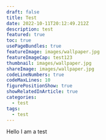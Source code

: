 ```yaml
---
draft: false
title: Test
date: 2022-10-11T20:12:49.212Z
description: test
featured: true
toc: true
usePageBundles: true
featureImage: images/wallpaper.jpg
featureImageCap: test123
thumbnail: images/wallpaper.jpg
shareImage: images/wallpaper.jpg
codeLineNumbers: true
codeMaxLines: 10
figurePositionShow: true
showRelatedInArticle: true
categories:
  - test
tags:
  - test
---
```

Hello I am a test